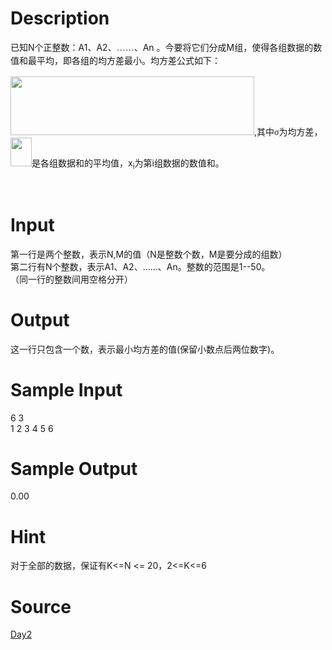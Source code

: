 
# Description

<div class="content"><p><span style="line-height: 150%; text-indent: 21pt; font-family: 宋体;">已知</span><span lang="EN-US" style="line-height: 150%; text-indent: 21pt;">N</span><span style="line-height: 150%; text-indent: 21pt; font-family: 宋体;">个正整数：</span><span lang="EN-US" style="line-height: 150%; text-indent: 21pt;">A1</span><span style="line-height: 150%; text-indent: 21pt; font-family: 宋体;">、</span><span lang="EN-US" style="line-height: 150%; text-indent: 21pt;">A2</span><span style="line-height: 150%; text-indent: 21pt; font-family: 宋体;">、……、</span><span lang="EN-US" style="line-height: 150%; text-indent: 21pt;">An </span><span style="line-height: 150%; text-indent: 21pt; font-family: 宋体;">。今要将它们分成</span><span lang="EN-US" style="line-height: 150%; text-indent: 21pt;">M</span><span style="line-height: 150%; text-indent: 21pt; font-family: 宋体;">组，使得各组数据的数值和最平均，即各组的均方差最小。均方差公式如下：</span></p>
<p><img src="source/bzoj/2428/img/aHR0cHM6Ly9seWRzeS5jb20vSnVkZ2VPbmxpbmUvdXBsb2FkLzIwMTQxMC9hYSgxKS5qcGc=.jpg" width="390" height="94" alt=""/>,<span style="font-family:宋体;mso-ascii-font-family:&#34;Times New Roman&#34;;
mso-hansi-font-family:&#34;Times New Roman&#34;">其中</span><span style="font-family:
宋体">σ</span><span style="font-family:宋体;mso-ascii-font-family:&#34;Times New Roman&#34;;
mso-hansi-font-family:&#34;Times New Roman&#34;">为均方差，<img src="source/bzoj/2428/img/aHR0cHM6Ly9seWRzeS5jb20vSnVkZ2VPbmxpbmUvdXBsb2FkLzIwMTQxMC9iYi5qcGc=.jpg" width="34" height="46" alt=""/></span><span style="font-family:宋体;mso-ascii-font-family:
&#34;Times New Roman&#34;;mso-hansi-font-family:&#34;Times New Roman&#34;">是各组数据和的平均值，</span><span lang="EN-US">x<sub>i</sub></span><span style="font-family:宋体;mso-ascii-font-family:
&#34;Times New Roman&#34;;mso-hansi-font-family:&#34;Times New Roman&#34;">为第</span><span lang="EN-US">i</span><span style="font-family:宋体;mso-ascii-font-family:&#34;Times New Roman&#34;;
mso-hansi-font-family:&#34;Times New Roman&#34;">组数据的数值和。</span></p>
<p class="MsoNormal"><span lang="EN-US"> </span></p>
<p></p></div>

# Input

<div class="content"><div>第一行是两个整数，表示N,M的值（N是整数个数，M是要分成的组数）</div>
<div>第二行有N个整数，表示A1、A2、……、An。整数的范围是1--50。</div>
<div>（同一行的整数间用空格分开）</div></div>

# Output

<div class="content"><p><a id="fck_paste_padding"><span style="font-family:宋体;
mso-ascii-font-family:&#34;Times New Roman&#34;;mso-hansi-font-family:&#34;Times New Roman&#34;">这一行只包含一个数，表示最小均方差的值</span><span lang="EN-US">(</span><span style="font-family:宋体;mso-ascii-font-family:&#34;Times New Roman&#34;;
mso-hansi-font-family:&#34;Times New Roman&#34;">保留小数点后两位数字</span><span lang="EN-US">)</span><span style="font-family:宋体;mso-ascii-font-family:&#34;Times New Roman&#34;;mso-hansi-font-family:
&#34;Times New Roman&#34;">。</span></a></p>
<p></p>
<p></p>
<p></p>
<p></p></div>

# Sample Input

<div class="content"><span class="sampledata"> 6  3<br/>
1  2  3  4  5  6</span></div>

# Sample Output

<div class="content"><span class="sampledata">0.00</span></div>

# Hint

<div class="content"><p></p><p>对于全部的数据，保证有K&lt;=N &lt;= 20，2&lt;=K&lt;=6</p><p></p></div>

# Source

<div class="content"><p><a href="problemset.php?search=Day2">Day2</a></p></div>

